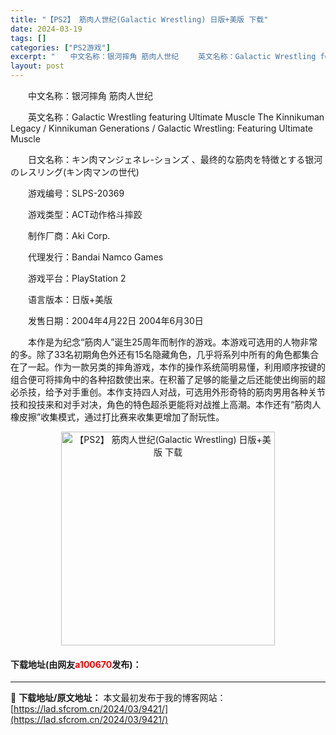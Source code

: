 ```yaml
---
title: "【PS2】 筋肉人世纪(Galactic Wrestling) 日版+美版 下载"
date: 2024-03-19
tags: []
categories: ["PS2游戏"]
excerpt: "　　中文名称：银河摔角 筋肉人世纪 　　英文名称：Galactic Wrestling featuring Ultimate Muscle The Kinnikuman Legacy / Kinnikuman Generations / Galactic Wrestling: Featuring U&hellip;"
layout: post
---
```


 <p>　　中文名称：银河摔角 筋肉人世纪</p> <p>　　英文名称：Galactic Wrestling featuring Ultimate Muscle The Kinnikuman Legacy / Kinnikuman Generations / Galactic Wrestling: Featuring Ultimate Muscle</p> <p>　　日文名称：キン肉マンジェネレ-ションズ 、最终的な筋肉を特徴とする银河のレスリング(キン肉マンの世代)</p> <p>　　游戏编号：SLPS-20369</p> <p>　　游戏类型：ACT动作格斗摔跤</p> <p>　　制作厂商：Aki Corp.</p> <p>　　代理发行：Bandai Namco Games</p> <p>　　游戏平台：PlayStation 2</p> <p>　　语言版本：日版+美版</p> <p>　　发售日期：2004年4月22日 2004年6月30日</p> <p>　　本作是为纪念&ldquo;筋肉人&rdquo;诞生25周年而制作的游戏。本游戏可选用的人物非常的多。除了33名初期角色外还有15名隐藏角色，几乎将系列中所有的角色都集合在了一起。作为一款另类的摔角游戏，本作的操作系统简明易懂，利用顺序按键的组合便可将摔角中的各种招数使出来。在积蓄了足够的能量之后还能使出绚丽的超必杀技，给予对手重创。本作支持四人对战，可选用外形奇特的筋肉男用各种关节技和投技来和对手对决，角色的特色超杀更能将对战推上高潮。本作还有&ldquo;筋肉人橡皮擦&rdquo;收集模式，通过打比赛来收集更增加了耐玩性。</p> <p align="center"><img align="" border="0" src="https://lad.sfcrom.cn/wp-content/uploads/2024/03/20240319_65f997aee398c.jpg" width="342" alt="【PS2】 筋肉人世纪(Galactic Wrestling) 日版+美版 下载" /></p> <p><h4>下载地址(由网友<font color="red">a100670</font>发布)：</h4></p> 

---
📖 **下载地址/原文地址：** 本文最初发布于我的博客网站：[https://lad.sfcrom.cn/2024/03/9421/](https://lad.sfcrom.cn/2024/03/9421/)
